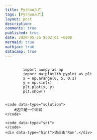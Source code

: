 ```yaml
---
title: Python入门
tags: [Python入门]
layout: post
description:
comments: true
published: true
date: 2020-05-26 9:02:01 +0900
mermaid: true
mathjax: true
datacamp: true
---
```


<div data-datacamp-exercise data-lang="python" data-height="auto">
    <code data-type="pre-exercise-code"></code>
    <code data-type="sample-code">
        import numpy as np
        import matplotlib.pyplot as plt
        x = np.arange(0, 5, 0.1)
        y = np.sin(x)
        plt.plot(x, y)
        plt.show()
    </code>

    <code data-type="solution">
        #这只是一个测试
    </code>

    <code data-type="sct">
    </code>
    <div data-type="hint">请点击'Run'.</div>
</div>


